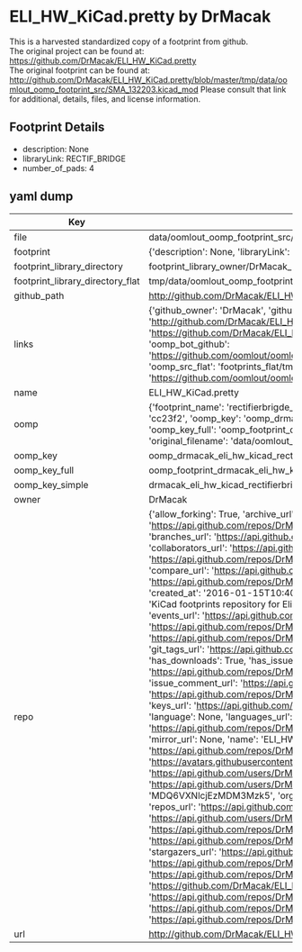 # ELI_HW_KiCad.pretty by DrMacak  
This is a harvested standardized copy of a footprint from github.  
The original project can be found at:  
https://github.com/DrMacak/ELI_HW_KiCad.pretty  
The original footprint can be found at:
http://github.com/DrMacak/ELI_HW_KiCad.pretty/blob/master/tmp/data/oomlout_oomp_footprint_src/SMA_132203.kicad_mod
Please consult that link for additional, details, files, and license information.  
## Footprint Details
* description: None  
* libraryLink: RECTIF_BRIDGE  
* number_of_pads: 4  
## yaml dump  
| Key | Value |  
| --- | --- |  
| file | data/oomlout_oomp_footprint_src/ELI_HW_KiCad.pretty/RectifierBrigde_KBPC106.kicad_mod |  
| footprint | {'description': None, 'libraryLink': 'RECTIF_BRIDGE', 'number_of_pads': 4} |  
| footprint_library_directory | footprint_library_owner/DrMacak_ELI_HW_KiCad.pretty |  
| footprint_library_directory_flat | tmp/data/oomlout_oomp_footprint_src/footprints_flat/drmacak_eli_hw_kicad_rectifierbrigde_kbpc106/working |  
| github_path | http://github.com/DrMacak/ELI_HW_KiCad.pretty/blob/master/tmp/data/oomlout_oomp_footprint_src/RectifierBrigde_KBPC106.kicad_mod |  
| links | {'github_owner': 'DrMacak', 'github_repo_name': 'ELI_HW_KiCad.pretty', 'github_src': 'http://github.com/DrMacak/ELI_HW_KiCad.pretty/blob/master/tmp/data/oomlout_oomp_footprint_src/SMA_132203.kicad_mod', 'github_src_repo': 'https://github.com/DrMacak/ELI_HW_KiCad.pretty', 'oomp_bot': 'tmp/data/oomlout_oomp_footprint_src/footprints/drmacak_eli_hw_kicad_rectifierbrigde_kbpc106/working', 'oomp_bot_github': 'https://github.com/oomlout/oomlout_oomp_footprint_bot/tree/main/tmp/data/oomlout_oomp_footprint_src/footprints/drmacak_eli_hw_kicad_rectifierbrigde_kbpc106/working', 'oomp_src_flat': 'footprints_flat/tmp/data/oomlout_oomp_footprint_src/footprints_flat/drmacak_eli_hw_kicad_rectifierbrigde_kbpc106/working', 'oomp_src_flat_github': 'https://github.com/oomlout/oomlout_oomp_footprint_src/tree/main/tmp/data/oomlout_oomp_footprint_src/footprints_flat/drmacak_eli_hw_kicad_rectifierbrigde_kbpc106/working'} |  
| name | ELI_HW_KiCad.pretty |  
| oomp | {'footprint_name': 'rectifierbrigde_kbpc106', 'library_name': 'eli_hw_kicad', 'md5': 'cc23f2290f36bcdf4ae3982e316ba4d6', 'md5_10': 'cc23f2290f', 'md5_5': 'cc23f', 'md5_6': 'cc23f2', 'oomp_key': 'oomp_drmacak_eli_hw_kicad_rectifierbrigde_kbpc106', 'oomp_key_extra': 'oomp_footprint_drmacak_eli_hw_kicad_rectifierbrigde_kbpc106', 'oomp_key_full': 'oomp_footprint_drmacak_eli_hw_kicad_rectifierbrigde_kbpc106_cc23f2', 'oomp_key_simple': 'drmacak_eli_hw_kicad_rectifierbrigde_kbpc106', 'original_filename': 'data/oomlout_oomp_footprint_src/ELI_HW_KiCad.pretty/RectifierBrigde_KBPC106.kicad_mod', 'owner_name': 'drmacak'} |  
| oomp_key | oomp_drmacak_eli_hw_kicad_rectifierbrigde_kbpc106 |  
| oomp_key_full | oomp_footprint_drmacak_eli_hw_kicad_rectifierbrigde_kbpc106 |  
| oomp_key_simple | drmacak_eli_hw_kicad_rectifierbrigde_kbpc106 |  
| owner | DrMacak |  
| repo | {'allow_forking': True, 'archive_url': 'https://api.github.com/repos/DrMacak/ELI_HW_KiCad.pretty/{archive_format}{/ref}', 'archived': False, 'assignees_url': 'https://api.github.com/repos/DrMacak/ELI_HW_KiCad.pretty/assignees{/user}', 'blobs_url': 'https://api.github.com/repos/DrMacak/ELI_HW_KiCad.pretty/git/blobs{/sha}', 'branches_url': 'https://api.github.com/repos/DrMacak/ELI_HW_KiCad.pretty/branches{/branch}', 'clone_url': 'https://github.com/DrMacak/ELI_HW_KiCad.pretty.git', 'collaborators_url': 'https://api.github.com/repos/DrMacak/ELI_HW_KiCad.pretty/collaborators{/collaborator}', 'comments_url': 'https://api.github.com/repos/DrMacak/ELI_HW_KiCad.pretty/comments{/number}', 'commits_url': 'https://api.github.com/repos/DrMacak/ELI_HW_KiCad.pretty/commits{/sha}', 'compare_url': 'https://api.github.com/repos/DrMacak/ELI_HW_KiCad.pretty/compare/{base}...{head}', 'contents_url': 'https://api.github.com/repos/DrMacak/ELI_HW_KiCad.pretty/contents/{+path}', 'contributors_url': 'https://api.github.com/repos/DrMacak/ELI_HW_KiCad.pretty/contributors', 'created_at': '2016-01-15T10:40:32Z', 'default_branch': 'master', 'deployments_url': 'https://api.github.com/repos/DrMacak/ELI_HW_KiCad.pretty/deployments', 'description': 'KiCad footprints repository for Eli-beamlines HW designing group', 'disabled': False, 'downloads_url': 'https://api.github.com/repos/DrMacak/ELI_HW_KiCad.pretty/downloads', 'events_url': 'https://api.github.com/repos/DrMacak/ELI_HW_KiCad.pretty/events', 'fork': False, 'forks': 0, 'forks_count': 0, 'forks_url': 'https://api.github.com/repos/DrMacak/ELI_HW_KiCad.pretty/forks', 'full_name': 'DrMacak/ELI_HW_KiCad.pretty', 'git_commits_url': 'https://api.github.com/repos/DrMacak/ELI_HW_KiCad.pretty/git/commits{/sha}', 'git_refs_url': 'https://api.github.com/repos/DrMacak/ELI_HW_KiCad.pretty/git/refs{/sha}', 'git_tags_url': 'https://api.github.com/repos/DrMacak/ELI_HW_KiCad.pretty/git/tags{/sha}', 'git_url': 'git://github.com/DrMacak/ELI_HW_KiCad.pretty.git', 'has_discussions': False, 'has_downloads': True, 'has_issues': True, 'has_pages': False, 'has_projects': True, 'has_wiki': True, 'homepage': None, 'hooks_url': 'https://api.github.com/repos/DrMacak/ELI_HW_KiCad.pretty/hooks', 'html_url': 'https://github.com/DrMacak/ELI_HW_KiCad.pretty', 'id': 49713078, 'is_template': False, 'issue_comment_url': 'https://api.github.com/repos/DrMacak/ELI_HW_KiCad.pretty/issues/comments{/number}', 'issue_events_url': 'https://api.github.com/repos/DrMacak/ELI_HW_KiCad.pretty/issues/events{/number}', 'issues_url': 'https://api.github.com/repos/DrMacak/ELI_HW_KiCad.pretty/issues{/number}', 'keys_url': 'https://api.github.com/repos/DrMacak/ELI_HW_KiCad.pretty/keys{/key_id}', 'labels_url': 'https://api.github.com/repos/DrMacak/ELI_HW_KiCad.pretty/labels{/name}', 'language': None, 'languages_url': 'https://api.github.com/repos/DrMacak/ELI_HW_KiCad.pretty/languages', 'license': None, 'merges_url': 'https://api.github.com/repos/DrMacak/ELI_HW_KiCad.pretty/merges', 'milestones_url': 'https://api.github.com/repos/DrMacak/ELI_HW_KiCad.pretty/milestones{/number}', 'mirror_url': None, 'name': 'ELI_HW_KiCad.pretty', 'network_count': 0, 'node_id': 'MDEwOlJlcG9zaXRvcnk0OTcxMzA3OA==', 'notifications_url': 'https://api.github.com/repos/DrMacak/ELI_HW_KiCad.pretty/notifications{?since,all,participating}', 'open_issues': 0, 'open_issues_count': 0, 'owner': {'avatar_url': 'https://avatars.githubusercontent.com/u/13037399?v=4', 'events_url': 'https://api.github.com/users/DrMacak/events{/privacy}', 'followers_url': 'https://api.github.com/users/DrMacak/followers', 'following_url': 'https://api.github.com/users/DrMacak/following{/other_user}', 'gists_url': 'https://api.github.com/users/DrMacak/gists{/gist_id}', 'gravatar_id': '', 'html_url': 'https://github.com/DrMacak', 'id': 13037399, 'login': 'DrMacak', 'node_id': 'MDQ6VXNlcjEzMDM3Mzk5', 'organizations_url': 'https://api.github.com/users/DrMacak/orgs', 'received_events_url': 'https://api.github.com/users/DrMacak/received_events', 'repos_url': 'https://api.github.com/users/DrMacak/repos', 'site_admin': False, 'starred_url': 'https://api.github.com/users/DrMacak/starred{/owner}{/repo}', 'subscriptions_url': 'https://api.github.com/users/DrMacak/subscriptions', 'type': 'User', 'url': 'https://api.github.com/users/DrMacak'}, 'private': False, 'pulls_url': 'https://api.github.com/repos/DrMacak/ELI_HW_KiCad.pretty/pulls{/number}', 'pushed_at': '2016-01-19T12:01:21Z', 'releases_url': 'https://api.github.com/repos/DrMacak/ELI_HW_KiCad.pretty/releases{/id}', 'size': 3, 'ssh_url': 'git@github.com:DrMacak/ELI_HW_KiCad.pretty.git', 'stargazers_count': 0, 'stargazers_url': 'https://api.github.com/repos/DrMacak/ELI_HW_KiCad.pretty/stargazers', 'statuses_url': 'https://api.github.com/repos/DrMacak/ELI_HW_KiCad.pretty/statuses/{sha}', 'subscribers_count': 1, 'subscribers_url': 'https://api.github.com/repos/DrMacak/ELI_HW_KiCad.pretty/subscribers', 'subscription_url': 'https://api.github.com/repos/DrMacak/ELI_HW_KiCad.pretty/subscription', 'svn_url': 'https://github.com/DrMacak/ELI_HW_KiCad.pretty', 'tags_url': 'https://api.github.com/repos/DrMacak/ELI_HW_KiCad.pretty/tags', 'teams_url': 'https://api.github.com/repos/DrMacak/ELI_HW_KiCad.pretty/teams', 'temp_clone_token': None, 'topics': [], 'trees_url': 'https://api.github.com/repos/DrMacak/ELI_HW_KiCad.pretty/git/trees{/sha}', 'updated_at': '2016-01-15T10:40:32Z', 'url': 'https://api.github.com/repos/DrMacak/ELI_HW_KiCad.pretty', 'visibility': 'public', 'watchers': 0, 'watchers_count': 0, 'web_commit_signoff_required': False} |  
| url | http://github.com/DrMacak/ELI_HW_KiCad.pretty |  

